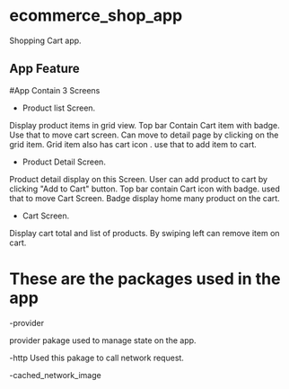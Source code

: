 # ecommerce_shop_app

Shopping Cart app.


## App Feature

#App Contain 3 Screens

- Product list Screen.

 Display product items in grid view. Top bar Contain Cart item with badge. Use that to move cart screen.  Can move to detail page by clicking on the grid item. Grid item also has cart icon . use that to add item to cart.
 
- Product Detail Screen.

 Product detail display on this Screen. User can add product to cart by clicking  "Add to Cart" button. Top bar contain Cart icon with badge. used that to  move Cart Screen. Badge display home many product on the cart. 
  
  
- Cart Screen.

Display cart total and list of products. By swiping left can remove item on cart. 


# These are the packages used in the app
-provider

provider pakage used to manage state on the app. 

-http
 Used this pakage to call network request. 

-cached_network_image
